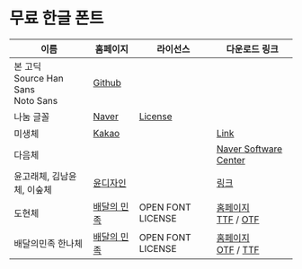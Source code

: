 # 무료 한글 폰트

| 이름 | 홈페이지 | 라이선스 | 다운로드 링크 |
| --- | --- | --- | --- |
| 본 고딕<br/>Source Han Sans<br/>Noto Sans | [Github](https://github.com/adobe-fonts/source-han-sans) | |
| 나눔 글꼴 | [Naver](http://hangeul.naver.com/font) | [License](https://help.naver.com/support/contents/contents.nhn?serviceNo=1074&categoryNo=3497)
| 미생체 | [Kakao](http://webtoon.daum.net/event/misaengfont) |  | [Link](http://i1.cartoon.daumcdn.net/svc/attach/U03/cartoon/56B198F3032B520001)
| 다음체 | | | [Naver Software Center](http://software.naver.com/software/summary.nhn?softwareId=MFS_107624) |
| 윤고래체, 김남윤체, 이숲체 | [윤디자인](http://www.font.co.kr/yoonfont/free/free_2015_HandWriting.asp) | | [링크](http://www.font.co.kr/yoonfont/free/download_count.asp?itemidx=4009&os=both)
| 도현체 | [배달의 민족](http://www.woowahan.com/?page_id=3985) | OPEN FONT LICENSE | [홈페이지](http://font.woowahan.com/dohyeon/)<br/>[TTF](http://pop.baemin.com/fonts/dohyeon/BMDOHYEON_ttf.ttf) / [OTF](http://pop.baemin.com/fonts/dohyeon/BMDOHYEON_otf.otf) |
| 배달의민족 한나체 | [배달의 민족](http://www.woowahan.com/?page_id=3985) | OPEN FONT LICENSE | [홈페이지](http://font.woowahan.com/hanna11yrs/)<br/>[OTF](http://pop.baemin.com/fonts/hanna11yrs/BMHANNA_11yrs_otf.otf) / [TTF](http://pop.baemin.com/fonts/hanna11yrs/BMHANNA_11yrs_ttf.ttf) |
